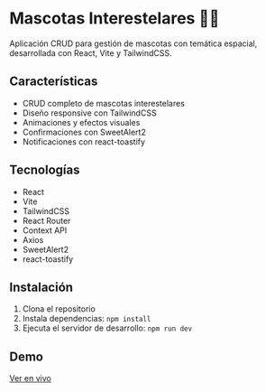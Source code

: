 # Mascotas Interestelares 🚀🐾

Aplicación CRUD para gestión de mascotas con temática espacial, desarrollada con React, Vite y TailwindCSS.

## Características

- CRUD completo de mascotas interestelares
- Diseño responsive con TailwindCSS
- Animaciones y efectos visuales
- Confirmaciones con SweetAlert2
- Notificaciones con react-toastify

## Tecnologías

- React
- Vite
- TailwindCSS
- React Router
- Context API
- Axios
- SweetAlert2
- react-toastify

## Instalación

1. Clona el repositorio
2. Instala dependencias: `npm install`
3. Ejecuta el servidor de desarrollo: `npm run dev`

## Demo

[Ver en vivo](https://tunombre-mascotas-interestelares.netlify.app)
